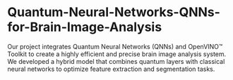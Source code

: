 # Quantum-Neural-Networks-QNNs-for-Brain-Image-Analysis
Our project integrates Quantum Neural Networks (QNNs) and OpenVINO™ Toolkit to create a highly efficient and precise brain image analysis system. We developed a hybrid model that combines quantum layers with classical neural networks to optimize feature extraction and segmentation tasks.
